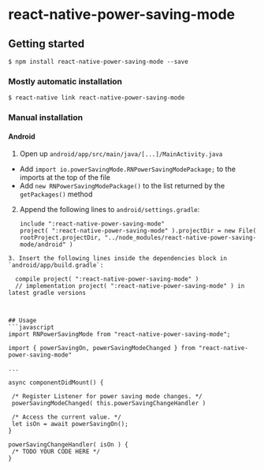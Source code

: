 
# react-native-power-saving-mode

## Getting started

`$ npm install react-native-power-saving-mode --save`

### Mostly automatic installation

`$ react-native link react-native-power-saving-mode`

### Manual installation


#### Android

1. Open up `android/app/src/main/java/[...]/MainActivity.java`
  - Add `import io.powerSavingMode.RNPowerSavingModePackage;` to the imports at the top of the file
  - Add `new RNPowerSavingModePackage()` to the list returned by the `getPackages()` method
2. Append the following lines to `android/settings.gradle`:
  	```
  	include ":react-native-power-saving-mode"
  	project( ":react-native-power-saving-mode" ).projectDir = new File( rootProject.projectDir,	"../node_modules/react-native-power-saving-mode/android" )
  ```
3. Insert the following lines inside the dependencies block in `android/app/build.gradle`:
   ```
      compile project( ":react-native-power-saving-mode" ) 
      // implementation project( ":react-native-power-saving-mode" ) in latest gradle versions
   ```


## Usage
```javascript
import RNPowerSavingMode from "react-native-power-saving-mode";

import { powerSavingOn, powerSavingModeChanged } from "react-native-power-saving-mode"

...

async componentDidMount() {

    /* Register Listener for power saving mode changes. */
    powerSavingModeChanged( this.powerSavingChangeHandler )
    
    /* Access the current value. */
    let isOn = await powerSavingOn();
}

powerSavingChangeHandler( isOn ) {
	/* TODO YOUR CODE HERE */
}
```
